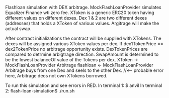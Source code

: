 Flashloan simulation with DEX arbitrage.
MockFlashLoanProvider simulates Equalizer Finance wti zero fee.
XToken is a generic ERC20 token having different values on different dexes.
Dex 1 & 2 are two different dexes (addresses) that holds a XToken of various values.
Argitrage will make the actual swap.

After contract initializations the contract will be supplied with XTokens.
The dexes will be assigned various XToken values per dex.
If dex1TokenPrice == dex2TokenPrice no arbitrage opportunity exists.
DexTokenPrices are compared to detrmine arbigtrage direction.
SwapAmount is determined to be the lowest balanceOf value of the Tokens per dex.
XToken -> MockFlashLoanProvider
Arbitrage flashloan <- MockFlashLoanProvider
Arbitrage buys from one Dex and seels to the other Dex. //<-- probable error here, Arbitrage deos not own XTokens borrowed. 



To run this simulation and see errors in RED.
In terminal 1: $ anvil
In terminal 2: flash-loan-simulation$ ./run.sh
